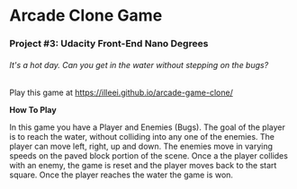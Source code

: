 # Arcade Clone Game
### Project #3: Udacity Front-End Nano Degrees

###### It's a hot day. Can you get in the water without stepping on the bugs?

Play this game at https://illeei.github.io/arcade-game-clone/

**How To Play**

In this game you have a Player and Enemies (Bugs). The goal of the player is to reach the water, without colliding into any one of the enemies. The player can move left, right, up and down. The enemies move in varying speeds on the paved block portion of the scene. Once a the player collides with an enemy, the game is reset and the player moves back to the start square. Once the player reaches the water the game is won.
